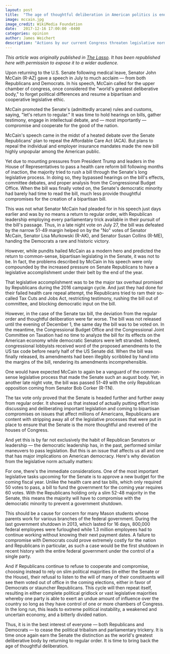 ```yaml
---
layout: post
title:  "The age of thoughtful deliberation in American politics is ending"
image: mccain.jpg
image_credit: WikiMedia Foundation
date:   2017-12-16 17:00:00 -0400
categories: opinion
author: James Weichert
description: "Actions by our current Congress threaten legislative norms."
---
```

_This article was originally published in [The Lasso](http://www.gmhslasso.org/age-thoughtful-deliberation-american-politics-ending/). It has been republished here with permission to expose it to a wider audience._

Upon returning to the U.S. Senate following medical leave, Senator John McCain (R-AZ) gave a speech in July to much acclaim — from both Republicans and Democrats. In his speech, McCain called for the upper chamber of congress, once considered the "world's greatest deliberative body," to forget political differences and resume a bipartisan and cooperative legislative ethic.

McCain promoted the Senate's (admittedly arcane) rules and customs, saying, "let's return to regular." It was time to hold hearings on bills, gather testimony, engage in intellectual debate, and — most importantly — compromise and cooperate for the good of the nation.

McCain's speech came in the midst of a heated debate over the Senate Republicans' plan to repeal the Affordable Care Act (ACA). But plans to repeal the individual and employer insurance mandates made the new bill highly unpopular among the American public.

Yet due to mounting pressures from President Trump and leaders in the House of Representatives to pass a health care reform bill following months of inaction, the majority tried to rush a bill through the Senate's long legislative process. In doing so, they bypassed hearings on the bill's effects, committee debates, and proper analysis from the Congressional Budget Office. When the bill was finally voted on, the Senate's democratic minority had barely had time to read the bill, much less provide thoughtful compromises for the creation of a bipartisan bill.

This was not what Senator McCain had pleaded for in his speech just days earlier and was by no means a return to regular order, with Republican leadership employing every parliamentary trick available in their pursuit of the bill's passage. Thus, in a late night vote on July 27, the bill was defeated by the narrow 51-49 margin helped on by the "No" votes of Senator McCain, Senator Lisa Murkowski (R-AK), and Senator Susan Collins (R-ME), handing the Democrats a rare and historic victory.

However, while pundits hailed McCain as a modern hero and predicted the return to common-sense, bipartisan legislating in the Senate, it was not to be. In fact, the problems described by McCain in his speech were only compounded by the increased pressure on Senate Republicans to have a legislative accomplishment under their belt by the end of the year.

That legislative accomplishment was to be the major tax overhaul promised by Republicans during the 2016 campaign cycle. And just they had done for their failed health care repeal attempt, the Republicans tried to ram their so-called Tax Cuts and Jobs Act, restricting testimony, rushing the bill out of committee, and blocking democratic input on the bill.

However, in the case of the Senate tax bill, the deviation from the regular order and thoughtful deliberation were far worse. The bill was not released until the evening of December 1, the same day the bill was to be voted on. In the meantime, the Congressional Budget Office and the Congressional Joint Committee on Taxation had no time to analyze the bill for its effects on the American economy while democratic Senators were left stranded. Indeed, congressional lobbyists received word of the proposed amendments to the US tax code before nearly half of the US Senate did. When the bill was finally released, its amendments had been illegibly scribbled by hand into the margins of the bill, rendering its amendments incomprehensible.

One would have expected McCain to again be a vanguard of the common-sense legislative process that made the Senate such an august body. Yet, in another late night vote, the bill was passed 51-49 with the only Republican opposition coming from Senator Bob Corker (R-TN).

The tax vote only proved that the Senate is headed further and further away from regular order. It showed us that instead of actually putting effort into discussing and deliberating important legislation and coming to bipartisan compromises on issues that affect millions of Americans, Republicans are content with stripping away all of the legislative processes that were put in place to ensure that the Senate is the more thoughtful and revered of the houses of Congress.

And yet this is by far not exclusively the habit of Republican Senators or leadership — the democratic leadership has, in the past, performed similar maneuvers to pass legislation. But this is an issue that affects us all and one that has major implications on American democracy. Here's why deviation from the legislative norm actually matters:

For one, there's the immediate considerations. One of the most important legislative tasks upcoming for the Senate is to approve a new budget for the coming fiscal year. Unlike the health care and tax bills, which only required 50 votes to pass, a bill to fund the government for the coming year requires 60 votes. With the Republicans holding only a slim 52-48 majority in the Senate, this means the majority will have to compromise with the democratic minority to prevent a government shutdown.

This should be a cause for concern for many Mason students whose parents work for various branches of the federal government. During the last government shutdown in 2013, which lasted for 16 days, 800,000 federal employees were furloughed while 1.3 million employees had to continue working without knowing their next payment dates. A failure to compromise with Democrats could prove extremely costly for the nation and Republicans in particular, as such a case would be the first shutdown in recent history with the entire federal government under the control of a single party.

And if Republicans continue to refuse to cooperate and compromise, choosing instead to rely on slim political majorities (in either the Senate or the House), their refusal to listen to the will of many of their constituents will see them voted out of office in the coming elections, either in favor of Democrats or stauncher Republicans. This cycle will then repeat itself, resulting in either complete political gridlock or vast legislative majorities whereby one party is able to exert an undue amount of influence over the country so long as they have control of one or more chambers of Congress. In the long run, this leads to extreme political instability, a weakened and uncertain economy, and a bitterly divided nation.

Thus, it is in the best interest of everyone — both Republicans and Democrats — to cease the political tribalism and parliamentary trickery. It is time once again earn the Senate the distinction as the world's greatest deliberative body by returning to regular order. It is time to bring back the age of thoughtful deliberation.
